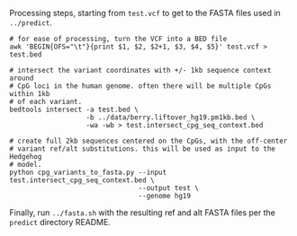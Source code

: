Processing steps, starting from `test.vcf` to get to the FASTA files used in `../predict`. 

```
# for ease of processing, turn the VCF into a BED file
awk 'BEGIN{OFS="\t"}{print $1, $2, $2+1, $3, $4, $5}' test.vcf > test.bed

# intersect the variant coordinates with +/- 1kb sequence context around
# CpG loci in the human genome. often there will be multiple CpGs within 1kb
# of each variant.
bedtools intersect -a test.bed \
                   -b ../data/berry.liftover_hg19.pm1kb.bed \
                   -wa -wb > test.intersect_cpg_seq_context.bed

# create full 2kb sequences centered on the CpGs, with the off-center
# variant ref/alt substitutions. this will be used as input to the Hedgehog
# model.
python cpg_variants_to_fasta.py --input test.intersect_cpg_seq_context.bed \
                                --output test \
                                --genome hg19

```
Finally, run `../fasta.sh` with the resulting ref and alt FASTA files per the `predict` directory README.
